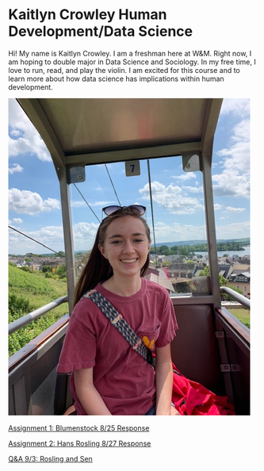 # Kaitlyn Crowley Human Development/Data Science

Hi!  My name is Kaitlyn Crowley.  I am a freshman here at W&M.  Right now, I am hoping to double major in Data Science and Sociology.  In my free time, I love to run, read, and play the violin.  I am excited for this course and to learn more about how data science has implications within human development.

![](CrowleyImage.jpg)

[Assignment 1: Blumenstock 8/25 Response](blumenstock.md)

[Assignment 2: Hans Rosling 8/27 Response](hansrosling.md)

[Q&A 9/3: Rosling and Sen](rosling&senQ&A.md)

